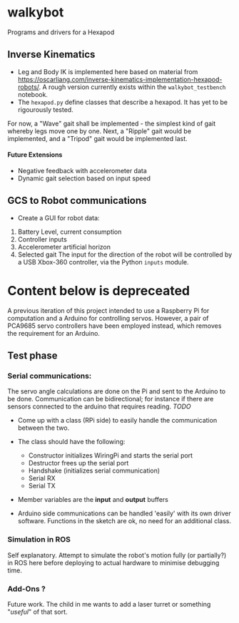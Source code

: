 # walkybot
Programs and drivers for a Hexapod

## Inverse Kinematics
- Leg and Body IK is implemented here based on material from https://oscarliang.com/inverse-kinematics-implementation-hexapod-robots/. A rough version currently exists within the `walkybot_testbench` notebook.
- The `hexapod.py` define classes that describe a hexapod. It has yet to be rigourously tested.

For now, a "Wave" gait shall be implemented - the simplest kind of gait whereby legs move one by one.
Next, a "Ripple" gait would be implemented, and a "Tripod" gait would be implemented last.

#### Future Extensions
- Negative feedback with accelerometer data
- Dynamic gait selection based on input speed

## GCS to Robot communications
- Create a GUI for robot data:
1. Battery Level, current consumption
2. Controller inputs
3. Accelerometer artificial horizon
4. Selected gait
The input for the direction of the robot will be controlled by a USB Xbox-360 controller, via the Python `inputs` module.

# Content below is depreceated
A previous iteration of this project intended to use a Raspberry Pi for computation and a Arduino for controlling servos. However, a pair of PCA9685 servo controllers have been employed instead, which removes the requirement for an Arduino.

## Test phase
### Serial communications:
The servo angle calculations are done on the Pi and sent to the Arduino to be done.
Communication can be bidirectional; for instance if there are sensors connected to the arduino that requires reading.
_TODO_
- Come up with a class (RPi side) to easily handle the communication between the two.
- The class should have the following:
	- Constructor initializes WiringPi and starts the serial port
	- Destructor frees up the serial port
	- Handshake (initializes serial communication)
	- Serial RX
	- Serial TX
- Member variables are the **input** and **output** buffers

- Arduino side communications can be handled 'easily' with its own driver software. Functions in the sketch are ok, no need for an additional class.

### Simulation in ROS
Self explanatory. Attempt to simulate the robot's motion fully (or partially?) in ROS here before deploying to actual hardware to minimise debugging time.

### Add-Ons ?
Future work. The child in me wants to add a laser turret or something "*useful*" of that sort.